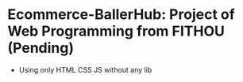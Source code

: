 # Ecommerce-BallerHub: Project of Web Programming from FITHOU (Pending)
- Using only HTML CSS JS without any lib 
